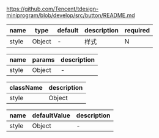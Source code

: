 https://github.com/Tencent/tdesign-miniprogram/blob/develop/src/button/README.md

<!-- Props -->
name | type | default | description | required
-- | -- | -- | -- | --
style | Object | - | 样式 | N




<!-- Events -->
name | params | description
-- | -- | -- 
style | Object | - 





<!-- External Classes -->
className | description
-- | -- 
style | Object | - 




<!-- CSS Variables -->
name | defaultValue | description
-- | -- | -- 
style | Object | - 